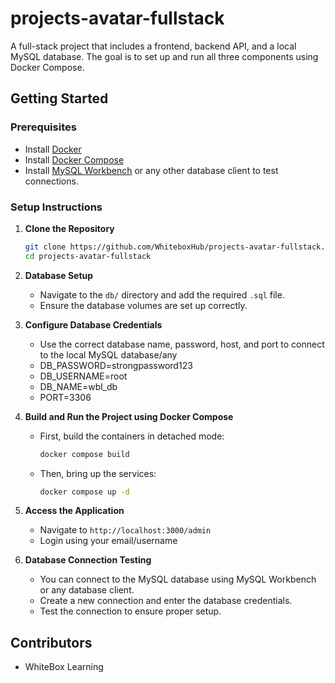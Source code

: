 # projects-avatar-fullstack

A full-stack project that includes a frontend, backend API, and a local MySQL database. The goal is to set up and run all three components using Docker Compose.

## Getting Started

### Prerequisites

- Install [Docker](https://docs.docker.com/get-docker/)
- Install [Docker Compose](https://docs.docker.com/compose/install/)
- Install [MySQL Workbench](https://dev.mysql.com/downloads/workbench/) or any other database client to test connections.

### Setup Instructions

1. **Clone the Repository**
   ```bash
   git clone https://github.com/WhiteboxHub/projects-avatar-fullstack.git
   cd projects-avatar-fullstack
   ```

2. **Database Setup**
   - Navigate to the `db/` directory and add the required `.sql` file.
   - Ensure the database volumes are set up correctly.

3. **Configure Database Credentials**
   - Use the correct database name, password, host, and port to connect to the local MySQL database/any 
   - DB_PASSWORD=strongpassword123
   - DB_USERNAME=root
   - DB_NAME=wbl_db
   - PORT=3306

4. **Build and Run the Project using Docker Compose**
   - First, build the containers in detached mode:
     ```bash
     docker compose build 
     ```
   - Then, bring up the services:
     ```bash
     docker compose up -d
     ```

5. **Access the Application**
   - Navigate to `http://localhost:3000/admin`
   - Login using your email/username

6. **Database Connection Testing**
   - You can connect to the MySQL database using MySQL Workbench or any database client.
   - Create a new connection and enter the database credentials.
   - Test the connection to ensure proper setup.

## Contributors

- WhiteBox Learning

